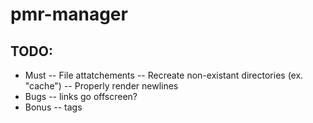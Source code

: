 # pmr-manager

## TODO:
- Must
-- File attatchements
-- Recreate non-existant directories (ex. "cache")
-- Properly render newlines
- Bugs
-- links go offscreen?
- Bonus
-- tags
